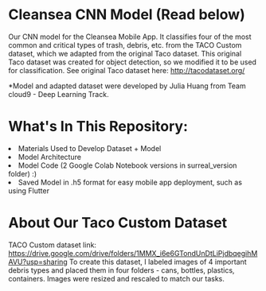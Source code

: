 # Cleansea CNN Model (Read below)

Our CNN model for the Cleansea Mobile App. It classifies four of the most common and critical types of trash, debris, etc. from the TACO Custom dataset, which we adapted from the original Taco dataset. This original Taco dataset was created for object detection, so we modified it to be used for classification. See original Taco dataset here: http://tacodataset.org/ <br>

*Model and adapted dataset were developed by Julia Huang from Team cloud9 - Deep Learning Track.

# What's In This Repository:
<li> Materials Used to Develop Dataset + Model </li>
<li> Model Architecture </li>
<li> Model Code (2 Google Colab Notebook versions in surreal_version folder) :)</li>
<li> Saved Model in .h5 format for easy mobile app deployment, such as using Flutter </li>

# About Our Taco Custom Dataset
TACO Custom dataset link: https://drive.google.com/drive/folders/1MMX_i6e6GTondUnDtLiPjdbqegihMAVU?usp=sharing
To create this dataset, I labeled images of 4 important debris types and placed them in four folders - cans, bottles, plastics, containers. Images were resized and rescaled to match our tasks.

